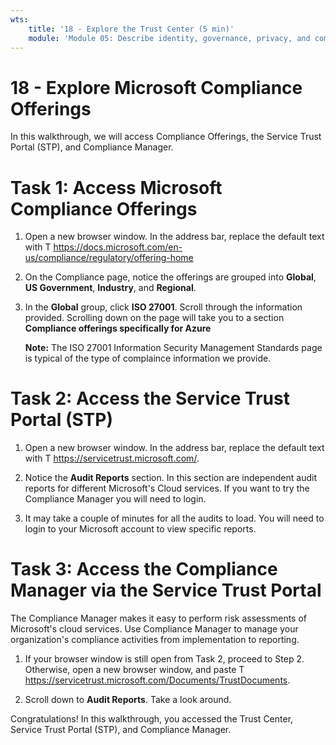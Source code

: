 ```yaml
---
wts:
    title: '18 - Explore the Trust Center (5 min)'
    module: 'Module 05: Describe identity, governance, privacy, and compliance features'
---
```

# 18 - Explore Microsoft Compliance Offerings

In this walkthrough, we will access Compliance Offerings, the Service Trust Portal (STP), and Compliance Manager. 

# Task 1: Access Microsoft Compliance Offerings

1. Open a new browser window. In the address bar, replace the default text with T https://docs.microsoft.com/en-us/compliance/regulatory/offering-home

2. On the Compliance page, notice the offerings are grouped into **Global**, **US Government**, **Industry**, and **Regional**.

3. In the **Global** group, click **ISO 27001**. Scroll through the information provided. Scrolling down on the page will take you to a section **Compliance offerings specifically for Azure**

    **Note:** The ISO 27001 Information Security Management Standards page is typical of the type of complaince information we provide.


# Task 2: Access the Service Trust Portal (STP)

1. Open a new browser window. In the address bar, replace the default text with T https://servicetrust.microsoft.com/.

2. Notice the **Audit Reports** section. In this section are independent audit reports for different Microsoft's Cloud services. If you want to try the Compliance Manager you will need to login.

3. It may take a couple of minutes for all the audits to load. You will need to login to your Microsoft account to view specific reports.


# Task 3: Access the Compliance Manager via the Service Trust Portal

The Compliance Manager makes it easy to perform risk assessments of Microsoft's cloud services. Use Compliance Manager to manage your organization's compliance activities from implementation to reporting. 

1. If your browser window is still open from Task 2, proceed to Step 2. Otherwise, open a new browser window, and paste T https://servicetrust.microsoft.com/Documents/TrustDocuments.  

2. Scroll down to **Audit Reports**. Take a look around.

Congratulations! In this walkthrough, you accessed the Trust Center, Service Trust Portal (STP), and Compliance Manager.
